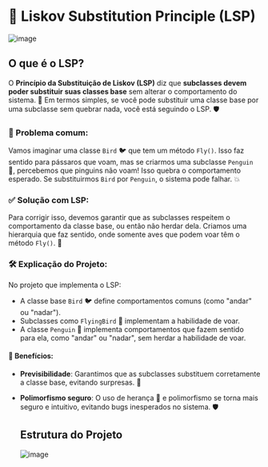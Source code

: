 

# 🦅 Liskov Substitution Principle (LSP)
![image](https://github.com/user-attachments/assets/a3020154-b1cd-4eb1-a106-cf5231fc8ddf)

## O que é o LSP?

O **Princípio da Substituição de Liskov (LSP)** diz que **subclasses devem poder substituir suas classes base** sem alterar o comportamento do sistema. 🔄 Em termos simples, se você pode substituir uma classe base por uma subclasse sem quebrar nada, você está seguindo o LSP. 🛡️

### 🚨 Problema comum:

Vamos imaginar uma classe `Bird` 🐦 que tem um método `Fly()`. Isso faz sentido para pássaros que voam, mas se criarmos uma subclasse `Penguin` 🐧, percebemos que pinguins não voam! Isso quebra o comportamento esperado. Se substituirmos `Bird` por `Penguin`, o sistema pode falhar. 💥

### ✅ Solução com LSP:

Para corrigir isso, devemos garantir que as subclasses respeitem o comportamento da classe base, ou então não herdar dela. Criamos uma hierarquia que faz sentido, onde somente aves que podem voar têm o método `Fly()`. 🦅

### 🛠️ Explicação do Projeto:

No projeto que implementa o LSP:
- A classe base `Bird` 🐦 define comportamentos comuns (como "andar" ou "nadar").
- Subclasses como `FlyingBird` 🦅 implementam a habilidade de voar.
- A classe `Penguin` 🐧 implementa comportamentos que fazem sentido para ela, como "andar" ou "nadar", sem herdar a habilidade de voar.

#### 🎯 Benefícios:
- **Previsibilidade**: Garantimos que as subclasses substituem corretamente a classe base, evitando surpresas. 🎉
- **Polimorfismo seguro**: O uso de herança 🧬 e polimorfismo se torna mais seguro e intuitivo, evitando bugs inesperados no sistema. 🛡️

  ## Estrutura do Projeto
  ![image](https://github.com/user-attachments/assets/31e86a19-81f7-4fa0-80f6-902725ec3b83)

